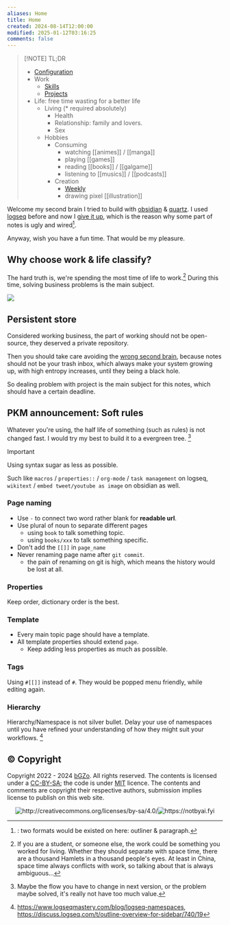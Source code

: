 ```yaml
---
aliases: Home
title: Home
created: 2024-08-14T12:00:00
modified: 2025-01-12T03:16:25
comments: false
---
```


> [!NOTE] TL;DR
> -  [Configuration](custom/index)
> - Work
> 	- [Skills](skills/index)
> 	- [Projects](projects/index)
> - Life: free time wasting for a better life
> 	- Living (\* required absolutely)
> 		- Health
> 		- Relationship: family and lovers.
> 		- Sex
> 	- Hobbies
> 		- Consuming
> 			- watching [[animes]] / [[manga]]
> 			- playing [[games]]
> 			 - reading [[books]] / [[galgame]]
> 			 - listening to [[musics]] / [[podcasts]]
> 		- Creation
> 			- [Weekly](weekly)
> 			- drawing pixel [[illustration]] 

Welcome my second brain I tried to build with [obsidian](obsidian) & [quartz](https://quartz.jzhao.xyz). I used [logseq](logseq) before and now I [give it up](1218-giving-up-logseq), which is the reason why some part of notes is ugly and wired[^giving-up-logseq].

Anyway, wish you have a fun time. That would be my pleasure.

## Why choose work & life classify?

The hard truth is, we're spending the most time of life to work.[^as-non-work-flow] During this time, solving business problems is the main subject.

![](https://raw.githack.com/bGZo/assets/dev/2024/Screenshot_20240711_224841_Kiwi%20Browser.png)

## Persistent store

Considered working business, the part of working should not be open-source, they deserved a private repository.

Then you should take care avoiding the [wrong second brain](1198-wrong-second-brain), because notes should not be your trash inbox, which always make your system growing up, with high entropy increases, until they being a black hole.

So dealing problem with project is the main subject for this notes, which should have a certain deadline.

## PKM announcement: Soft rules

Whatever you're using, the half life of something (such as rules) is not changed fast. I would try my best to build it to a evergreen tree. [^maintain-soft-rules]

> [!IMPORTANT]
> Using syntax sugar as less as possible.

Such like `macros` /  `properties::` / `org-mode` / `task management` on logseq, `wikitext` / `embed tweet/youtube as image` on obsidian as well.

### Page naming

- Use `-` to connect two word rather blank for **readable url**.
- Use plural of noun to separate different pages
	- using `book` to talk something topic.
	- using `books/xxx` to talk something specific.
- Don't add the `[[]]` in `page_name`
- Never renaming page name after `git commit`.
	- the pain of renaming on git is high, which means the history would be lost at all.

### Properties

Keep order, dictionary order is the best.

### Template

- Every main topic page should have a template.
- All template properties should extend `page`.
	- Keep adding less properties as much as possible.

### Tags

Using `#[[]]` instead of `#`. They would be popped menu friendly, while editing again.

### Hierarchy

Hierarchy/Namespace is not silver bullet. Delay your use of namespaces until you have refined your understanding of how they might suit your workflows. [^namespace-usage]

## © Copyright

Copyright 2022 - 2024 [bGZo](https://github.com/bGZo). All rights reserved. The contents is licensed under a [CC-BY-SA](https://creativecommons.org/licenses/by-sa/4.0/); the code is under [MIT](https://github.com/bGZo/blog/blob/main/LICENSE) licence. The contents and comments are copyright their respective authors, submission implies license to publish on this web site.

<center><img src="https://i.creativecommons.org/l/by-sa/4.0/88x31.png" alt="http://creativecommons.org/licenses/by-sa/4.0/"/><img src="https://raw.githack.com/bGZo/assets/dev/2024/Written-By-Human-Not-By-AI-Badge-white.svg" alt="https://notbyai.fyi"/></center>

[^giving-up-logseq]:: two formats would be existed on here: outliner & paragraph.
[^as-non-work-flow]: If you are a student, or someone else, the work could be something you worked for living. Whether they should separate with space time, there are a thousand Hamlets in a thousand people's eyes. At least in China, space time always conflicts with work, so talking about that is always ambiguous...
[^maintain-soft-rules]: Maybe the flow you have to change in next version, or the problem maybe solved, it's really not have too much value.
[^namespace-usage]: https://www.logseqmastery.com/blog/logseq-namespaces, https://discuss.logseq.com/t/outline-overview-for-sidebar/740/19